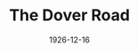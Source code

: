 ---
title: The Dover Road
date: 1926-12-16
closing_date: 1926-12-17
layout: productions
featured_image:
image_caption:
image_credit:
playbill:
category:
Theatre: Theatre Jacksonville
show_details:
- Playwright: A.A. Milne - wiki
cast:
- Anne: Frieda Fitzgerald
- Eustasia: Louise Twitty
- Nicholas: Ralph Cooper
- Dominic: Slocum Ball
- Mr. Latimer: E.S. Beauchamp-Nobbs
- Leonard: Thomas K. Shuff, Jr.
- The Staff:
  - Carl Oltrogge
  - Harry Lewis
  - Mary H. Buckland
  - Olivia Fitzgerald
crew:
- Director: Tracy L'Engle
- Set Design: Mrs. Strawn Perry
- Set construction:
  - Birsa Shepard
  - Charles Tharp
  - Gordon McCauley
  - Strawn Perry
- Lighting:
  - Earl C. Ogden
  - L.B. Pratt
  - Martha Race
- Props:
  - Birsa Shepard
  - Mrs. A.S. Peatross
understudies:
orchestra:
external_links:
---